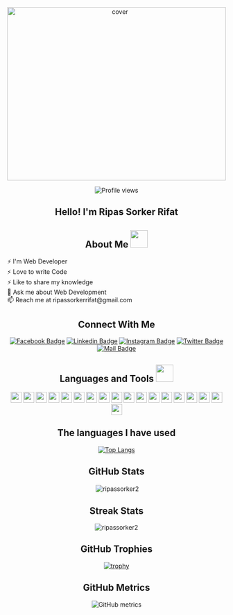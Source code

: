 
<div align="center">
<img width="100%" height="400px" src="https://www.digitalastic.com/wp-content/uploads/2019/07/banner-Web-Development.png" alt="cover" />

![Profile views](https://gpvc.arturio.dev/ripassorker2-lab)

<!-- ## Hi<img src = "hi.gif" width="50px" height="50px"> I'm  Ripas Sorker Rifat -->
## Hello! I'm  Ripas Sorker Rifat
<h2 color='pink'> About Me  <img src = "https://media2.giphy.com/media/ZGHpWzdOEkMKtwLqdc/giphy.gif?cid=ecf05e47a0n3gi1bfqntqmob8g9aid1oyj2wr3ds3mg700bl&rid=giphy.gif" width="40px" height="40px"></h2>
</div>
<!-- <img width="55%" align="right" alt="Github" src="https://raw.githubusercontent.com/onimur/.github/master/.resources/git-header.svg" />
 -->
⚡ I'm Web Developer
</br>
⚡ Love to write Code
</br>
⚡ Like to share my knowledge
</br>
💬 Ask me about Web Development 
</br>
📫 Reach me at ripassorkerrifat@gmail.com 
</br>

<div align="center">
<h2>Connect With Me</h2>  
</div>
</hr>
<div align="center">
  
[![Facebook Badge](https://img.shields.io/badge/Facebook-1877F2?style=for-the-badge&logo=facebook&logoColor=white)](https://web.facebook.com/ripassarker.rifat/)  [![Linkedin Badge](https://img.shields.io/badge/LinkedIn-0077B5?style=for-the-badge&logo=linkedin&logoColor=white)](https://www.linkedin.com/in/ripas-sorkar-rifat-b42a01257/) [![Instagram Badge](https://img.shields.io/badge/Instagram-E4405F?style=for-the-badge&logo=instagram&logoColor=white)]() [![Twitter Badge](https://img.shields.io/badge/Twitter-1DA1F2?style=for-the-badge&logo=twitter&logoColor=white)]('') [![Mail Badge](https://img.shields.io/badge/Gmail-D14836?style=for-the-badge&logo=gmail&logoColor=white)](mailto:ripassorkerrifat@gmail.com)
  
  </div>
  
<div align="center">
  
<h2>Languages and Tools <img src = "https://media2.giphy.com/media/QssGEmpkyEOhBCb7e1/giphy.gif?cid=ecf05e47a0n3gi1bfqntqmob8g9aid1oyj2wr3ds3mg700bl&rid=giphy.gif" width="40px" height="40px"></h2>
</div>
</hr>

  <div align="center">
  
<img src="https://img.shields.io/badge/HTML5-E34F26?style=for-the-badge&logo=html5&logoColor=white" height="25"/> <img src="https://img.shields.io/badge/CSS3-1572B6?style=for-the-badge&logo=css3&logoColor=white" height="25"/> <img src="https://img.shields.io/badge/javascript-%23323330.svg?&style=for-the-badge&logo=javascript&logoColor=%23F7DF1E" height="25"/> <img src="https://img.shields.io/badge/React-20232A?style=for-the-badge&logo=react&logoColor=61DAFB" height="25"/> <img src="https://img.shields.io/badge/React_Router-CA4245?style=for-the-badge&logo=react-router&logoColor=white" height="25"/> <img src="https://img.shields.io/badge/React_Redux-%23593d88?style=for-the-badge&logo=redux&logoColor=61DAFB" height="25"/> <img src="https://img.shields.io/badge/Next_JS-black?style=for-the-badge&logo=next.js&logoColor=white" height="25"/>  <img src="https://img.shields.io/badge/Material--UI-0081CB?style=for-the-badge&logo=material-ui&logoColor=white" height="25"/> <img src="https://img.shields.io/badge/Bootstrap-563D7C?style=for-the-badge&logo=bootstrap&logoColor=white" height="25"/> <img src="https://img.shields.io/badge/Tailwind_CSS-38B2AC?style=for-the-badge&logo=tailwind-css&logoColor=white" height="25"/>
  <img src="https://img.shields.io/badge/Node.js-43853D?style=for-the-badge&logo=node.js&logoColor=white" height="25"/> <img src=" https://img.shields.io/badge/MongoDB-4EA94B?style=for-the-badge&logo=mongodb&logoColor=white" height="25"/> <img src="https://img.shields.io/badge/express.js-%23404d59.svg?style=for-the-badge&logo=express&logoColor=%2361DAFB" height="25"/> <img src="https://img.shields.io/badge/MongoDB-4EA94B?style=for-the-badge&logo=mongodb&logoColor=white" height="25"/>
 <img src="https://img.shields.io/badge/Socket.io-black?style=for-the-badge&logo=socket.io&badgeColor=010101" height="25"/> <img src="https://img.shields.io/badge/Netlify-00C7B7?style=for-the-badge&logo=netlify&logoColor=white" height="25"/> <img src="https://img.shields.io/badge/Heroku-430098?style=for-the-badge&logo=heroku&logoColor=white" height="25"/> <img src="https://img.shields.io/badge/firebase-FFCA28.svg?&style=for-the-badge&logo=firebase&logoColor=white" height="25"/>
  
  </div>

<div align="center">

## The languages I have used
  
[![Top Langs](https://github-readme-stats.vercel.app/api/top-langs/?username=azmarifcode)](https://github-readme-stats.vercel.app/api/top-langs/?username=azmarifcode)

## GitHub Stats
  
<p>&nbsp;<img align="center" src="https://github-readme-stats.vercel.app/api?username=ripassorker2&show_icons=true&locale=en" alt="ripassorker2" /></p>

## Streak Stats
 <p><img align="center" src="https://github-readme-streak-stats.herokuapp.com/?user=ripassorker2&" alt="ripassorker2"/></p>

<!-- ## GitHub Badges
</hr>
<a href='https://archiveprogram.github.com/'><img src='https://raw.githubusercontent.com/acervenky/animated-github-badges/master/assets/acbadge.gif' width='40' height='40'></a> <a href='https://docs.github.com/en/developers'><img src='https://raw.githubusercontent.com/acervenky/animated-github-badges/master/assets/devbadge.gif' width='40' height='40'></a> <a href='https://github.com/pricing'><img src='https://raw.githubusercontent.com/acervenky/animated-github-badges/master/assets/pro.gif' width='40' height='40'></a> <a href='https://stars.github.com/'><img src='https://raw.githubusercontent.com/acervenky/animated-github-badges/master/assets/starbadge.gif' width='35' height='35'></a> <a href='https://docs.github.com/en/github/supporting-the-open-source-community-with-github-sponsors'><img src='https://raw.githubusercontent.com/acervenky/animated-github-badges/master/assets/sponsorbadge.gif' width='35' height='35'></a>  -->

## GitHub Trophies
[![trophy](https://github-profile-trophy.vercel.app/?username=ripassorker2)](https://github.com/ryo-ma/github-profile-trophy)

## GitHub Metrics
![GitHub metrics](https://metrics.lecoq.io/ripassorker2)

<!-- ## GitHub Activity Graph
![GitHub Activity Graph](https://github.com/ripassorker2) 

![Waves](https://raw.githubusercontent.com/shakilahmedatik/shakilahmedatik/36f6082eed9388f5965d96f2fbc917a2cb888c89/wave.svg) -->
</div>
 
